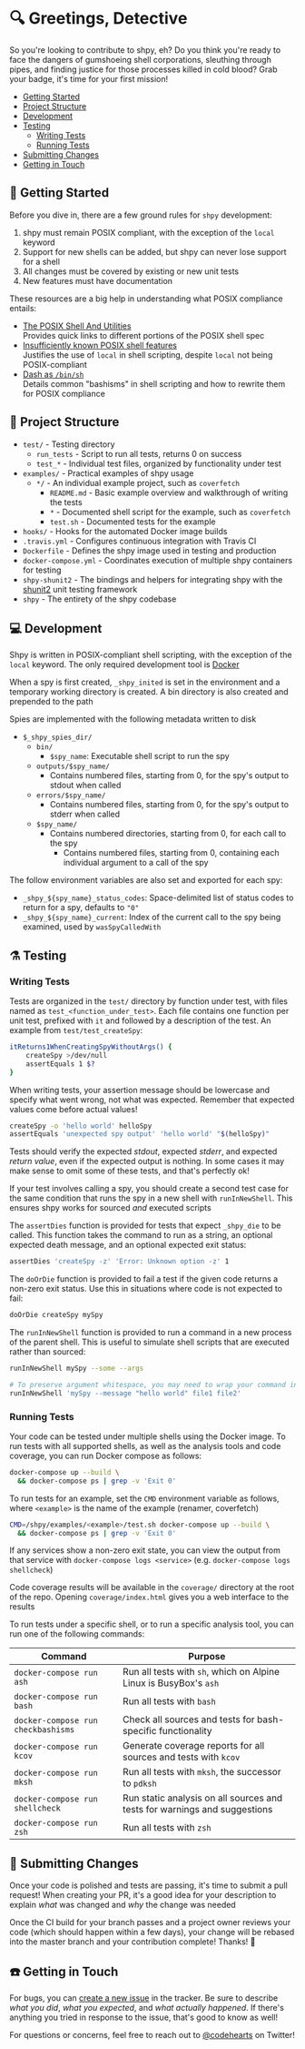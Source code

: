 # :mag: Greetings, Detective

So you're looking to contribute to shpy, eh? Do you think you're ready to face the dangers of gumshoeing shell corporations, sleuthing through pipes, and finding justice for those processes killed in cold blood? Grab your badge, it's time for your first mission!

- [Getting Started](#star2-getting-started)
- [Project Structure](#herb-project-structure)
- [Development](#computer-development)
- [Testing](#alembic-testing)
  - [Writing Tests](#writing-tests)
  - [Running Tests](#running-tests)
- [Submitting Changes](#incoming_envelope-submitting-changes)
- [Getting in Touch](#phone-getting-in-touch)

## :star2: Getting Started

Before you dive in, there are a few ground rules for `shpy` development:

1. shpy must remain POSIX compliant, with the exception of the `local` keyword
1. Support for new shells can be added, but shpy can never lose support for a shell
1. All changes must be covered by existing or new unit tests
1. New features must have documentation

These resources are a big help in understanding what POSIX compliance entails:

- [The POSIX Shell And Utilities](http://shellhaters.org)  
  Provides quick links to different portions of the POSIX shell spec
- [Insufficiently known POSIX shell features](https://apenwarr.ca/log/20110228)  
  Justifies the use of `local` in shell scripting, despite `local` not being POSIX-compliant
- [Dash as `/bin/sh`](https://wiki.ubuntu.com/DashAsBinSh)  
  Details common "bashisms" in shell scripting and how to rewrite them for POSIX compliance

## :herb: Project Structure

- `test/` - Testing directory
  - `run_tests` - Script to run all tests, returns 0 on success
  - `test_*` - Individual test files, organized by functionality under test
- `examples/` - Practical examples of shpy usage
  - `*/` - An individual example project, such as `coverfetch`
    - `README.md` - Basic example overview and walkthrough of writing the tests
    - `*` - Documented shell script for the example, such as `coverfetch`
    - `test.sh` - Documented tests for the example
- `hooks/` - Hooks for the automated Docker image builds
- `.travis.yml` - Configures continuous integration with Travis CI
- `Dockerfile` - Defines the shpy image used in testing and production
- `docker-compose.yml` - Coordinates execution of multiple shpy containers for testing
- `shpy-shunit2` - The bindings and helpers for integrating shpy with the [shunit2](https://github.com/kward/shunit2) unit testing framework
- `shpy` - The entirety of the shpy codebase

## :computer: Development

Shpy is written in POSIX-compliant shell scripting, with the exception of the `local` keyword. The only required development tool is [Docker](https://docker.com)

When a spy is first created, `_shpy_inited` is set in the environment and a temporary working directory is created. A bin directory is also created and prepended to the path

Spies are implemented with the following metadata written to disk

- `$_shpy_spies_dir/`
  - `bin/`
    - `$spy_name`: Executable shell script to run the spy
  - `outputs/$spy_name/`
    - Contains numbered files, starting from 0, for the spy's output to stdout when called
  - `errors/$spy_name/`
    - Contains numbered files, starting from 0, for the spy's output to stderr when called
  - `$spy_name/`
    - Contains numbered directories, starting from 0, for each call to the spy
      - Contains numbered files, starting from 0, containing each individual argument to a call of the spy

The follow environment variables are also set and exported for each spy:

- `_shpy_${spy_name}_status_codes`: Space-delimited list of status codes to return for a spy, defaults to `"0"`
- `_shpy_${spy_name}_current`: Index of the current call to the spy being examined, used by `wasSpyCalledWith`

## :alembic: Testing

### Writing Tests

Tests are organized in the `test/` directory by function under test, with files named as `test_<function_under_test>`. Each file contains one function per unit test, prefixed with `it` and followed by a description of the test. An example from `test/test_createSpy`:

```sh
itReturns1WhenCreatingSpyWithoutArgs() {
    createSpy >/dev/null
    assertEquals 1 $?
}
```

When writing tests, your assertion message should be lowercase and specify what went wrong, not what was expected. Remember that expected values come before actual values!

```sh
createSpy -o 'hello world' helloSpy
assertEquals 'unexpected spy output' 'hello world' "$(helloSpy)"
```

Tests should verify the expected _stdout_, expected _stderr_, and expected _return value_, even if the expected output is nothing. In some cases it may make sense to omit some of these tests, and that's perfectly ok!

If your test involves calling a spy, you should create a second test case for the same condition that runs the spy in a new shell with `runInNewShell`. This ensures shpy works for sourced _and_ executed scripts

The `assertDies` function is provided for tests that expect `_shpy_die` to be called. This function takes the command to run as a string, an optional expected death message, and an optional expected exit status:

```sh
assertDies 'createSpy -z' 'Error: Unknown option -z' 1
```

The `doOrDie` function is provided to fail a test if the given code returns a non-zero exit status. Use this in situations where code is not expected to fail:

```sh
doOrDie createSpy mySpy
```

The `runInNewShell` function is provided to run a command in a new process of the parent shell. This is useful to simulate shell scripts that are executed rather than sourced:

```sh
runInNewShell mySpy --some --args

# To preserve argument whitespace, you may need to wrap your command in quotes
runInNewShell 'mySpy --message "hello world" file1 file2'
```

### Running Tests

Your code can be tested under multiple shells using the Docker image. To run tests with all supported shells, as well as the analysis tools and code coverage, you can run Docker compose as follows:

```sh
docker-compose up --build \
  && docker-compose ps | grep -v 'Exit 0'
```

To run tests for an example, set the `CMD` environment variable as follows, where `<example>` is the name of the example (renamer, coverfetch)

```sh
CMD=/shpy/examples/<example>/test.sh docker-compose up --build \
  && docker-compose ps | grep -v 'Exit 0'
```

If any services show a non-zero exit state, you can view the output from that service with `docker-compose logs <service>` (e.g. `docker-compose logs shellcheck`)

Code coverage results will be available in the `coverage/` directory at the root of the repo. Opening `coverage/index.html` gives you a web interface to the results

To run tests under a specific shell, or to run a specific analysis tool, you can run one of the following commands:

| Command | Purpose |
| ------- | ------- |
| `docker-compose run ash` | Run all tests with `sh`, which on Alpine Linux is BusyBox's `ash` |
| `docker-compose run bash` | Run all tests with `bash` |
| `docker-compose run checkbashisms` | Check all sources and tests for bash-specific functionality |
| `docker-compose run kcov` | Generate coverage reports for all sources and tests with `kcov` |
| `docker-compose run mksh` | Run all tests with `mksh`, the successor to `pdksh` |
| `docker-compose run shellcheck` | Run static analysis on all sources and tests for warnings and suggestions |
| `docker-compose run zsh` | Run all tests with `zsh` |

## :incoming_envelope: Submitting Changes

Once your code is polished and tests are passing, it's time to submit a pull request! When creating your PR, it's a good idea for your description to explain  _what_ was changed and _why_ the change was needed

Once the CI build for your branch passes and a project owner reviews your code (which should happen within a few days), your change will be rebased into the master branch and your contribution complete! Thanks! :sparkling_heart:

## :phone: Getting in Touch

For bugs, you can [create a new issue](https://github.com/codehearts/shpy/issues/new) in the tracker. Be sure to describe _what you did_, _what you expected_, and _what actually happened_. If there's anything you tried in response to the issue, that's good to know as well!

For questions or concerns, feel free to reach out to [@codehearts](https://twitter.com/codehearts) on Twitter!
